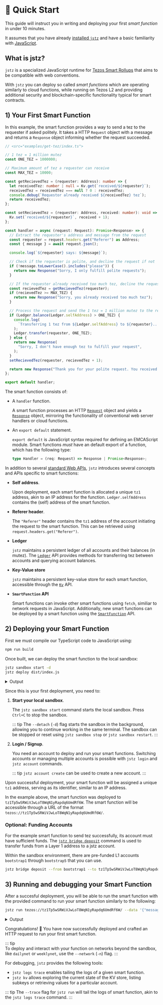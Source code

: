 # 🚀 Quick Start

This guide will instruct you in writing and deploying your first _smart function_ in under 10 minutes.

It assumes that you have already [installed `jstz`](installation.md) and have a basic familiarity with [JavaScript](https://www.youtube.com/watch?v=lkIFF4maKMU).

## What is jstz?

`jstz` is a specialized JavaScript runtime for [Tezos Smart Rollups](https://docs.tezos.com/architecture/smart-rollups) that aims to be compatible with web conventions.

With `jstz` you can deploy so called _smart functions_ which are operating similarly to cloud functions, while running on Tezos L2 and
providing additional security and blockchain-specific functionality typical for smart contracts.

## 1) Your First Smart Function

In this example, the smart function provides a way to send a tez to the requester if asked politely.
It takes a HTTP `Request` object with a message and returns a `Response` object informing whether the request succeeded.

```typescript
// <src="examples/get-tez/index.ts">

// 1 tez = 1 million mutez
const ONE_TEZ = 1000000;

// Maximum amount of tez a requester can receive
const MAX_TEZ = 10000;

const getRecievedTez = (requester: Address): number => {
  let receivedTez: number | null = Kv.get(`received/${requester}`);
  receivedTez = receivedTez === null ? 0 : receivedTez;
  console.debug(`Requestor already received ${receivedTez} tez`);
  return receivedTez;
};

const setRecievedTez = (requester: Address, received: number): void => {
  Kv.set(`received/${requester}`, received + 1);
};

const handler = async (request: Request): Promise<Response> => {
  // Extract the requester's address and message from the request
  const requester = request.headers.get("Referer") as Address;
  const { message } = await request.json();

  console.log(`${requester} says: ${message}`);

  // Check if the requester is polite, and decline the request if not
  if (!message.toLowerCase().includes("please")) {
    return new Response("Sorry, I only fulfill polite requests");
  }

  // If the requester already received too much tez, decline the request
  const recievedTez = getRecievedTez(requester);
  if (recievedTez >= MAX_TEZ) {
    return new Response("Sorry, you already received too much tez");
  }

  // Process the request and send the 1 tez = 1 million mutez to the requester if you can
  if (Ledger.balance(Ledger.selfAddress) > ONE_TEZ) {
    console.log(
      `Transferring 1 tez from ${Ledger.selfAddress} to ${requester}...`,
    );
    Ledger.transfer(requester, ONE_TEZ);
  } else {
    return new Response(
      "Sorry, I don't have enough tez to fulfill your request",
    );
  }
  setRecievedTez(requester, recievedTez + 1);

  return new Response("Thank you for your polite request. You received 1 tez!");
};

export default handler;
```

The smart function consists of:

- A `handler` function.

  A smart function processes an HTTP [`Request`]() object and yields a [`Response`]() object, mirroring the functionality of conventional
  web server handlers or cloud functions.

- An `export default` statement.

  `export default` is JavaScript syntax required for defining an EMCAScript module.
  Smart functions _must_ have an default export of a function, which has the following type:

  ```typescript
  type Handler = (req: Request) => Response | Promise<Response>;
  ```

In addition to several [standard Web APIs](./api/index.md#web-platform-apis), `jstz` introduces several concepts and APIs specific to smart functions:

- **Self address**.

  Upon deployment, each smart function is allocated a unique `tz1` address, akin to an IP address for the function.
  `Ledger.selfAddress` contains the (self) address of the smart function.

- **Referer header**.

  The `"Referer"` header contains the `tz1` address of the account initiating the request to the smart function.
  This can be retrieved using `request.headers.get("Referer")`.

- **Ledger**

  `jstz` maintains a persistent ledger of all accounts and their balances (in mutez).
  The [`Ledger`](./api/ledger.md) API provides methods for transferring tez between accounts and querying account balances.

- **Key-Value store**

  `jstz` maintains a persistent key-value store for each smart function, accessible through the [`Kv`](./api/kv.md) API.

- **`SmartFunction` API**

  Smart functions can invoke other smart functions using `fetch`, similiar to network requests in JavaScript.
  Additionally, new smart functions can be deployed by a smart function using the [`SmartFunction`](./api/smart_function.md) API.

## 2) Deploying your Smart Function

First we must compile our TypeScript code to JavaScript using:

```sh
npm run build
```

Once built, we can deploy the smart function to the local sandbox:

```sh
jstz sandbox start -d
jstz deploy dist/index.js
```

<details>
<summary>Output</summary>
<pre style="border: 1px solid #ccc; padding: 10px; border-radius: 4px; overflow-x: auto;">
<code style="color: #FFF;">$ jstz sandbox start --detach
Sandbox pid: 2132. Use `jstz sandbox stop` to stop the sandbox background process.
Use `jstz sandbox restart --detach` to start from a clear sandbox state.

$ jstz deploy dist/index.js
You are not logged in. Please type the account name that you want to log into or create as new: alan
Logged in to account alan with address tz1N8BsvfrSjGdomFi5V9RwwYLasgD8s4pxF

Smart function deployed by alan at address: tz1Tp5wSRWiVJwLoT8WqN1yRapdq6UmdRf6W
Run with `jstz run tezos://tz1Tp5wSRWiVJwLoT8WqN1yRapdq6UmdRf6W/ --data <args> --trace`

</code>
</pre>
</details>

Since this is your first deployment, you need to:

1. **Start your local sandbox**.

   The `jstz sandbox start` command starts the local sandbox. Press `Ctrl+C` to stop the sandbox.

   ::: tip
   The `--detach` (`-d`) flag starts the sandbox in the background, allowing you to continue working in the same terminal.
   The sandbox can be stopped or reset using `jstz sandbox stop` or `jstz sandbox restart`.
   :::

2. **Login / Signup**.

   You need an account to deploy and run your smart functions.
   Switching accounts or managing multiple accounts is possible with `jstz login` and `jstz account` commands.

   ::: tip
   `jstz account create` can be used to create a new account.
   :::

Upon successful deployment, your smart function will be assigned a unique `tz1` address, serving as its identifier, similar to an IP address.

In the example above, the smart function was deployed to `tz1Tp5wSRWiVJwLoT8WqN1yRapdq6UmdRf6W`. The smart function will be accessible through a URL of the format `tezos://tz1Tp5wSRWiVJwLoT8WqN1yRapdq6UmdRf6W/`.

### Optional: Funding Accounts

For the example smart function to send tez successfully, its account must have sufficient funds.
The [`jstz bridge deposit`](bridge.md) command is used to transfer funds from a Layer 1 address to a jstz account.

Within the sandbox environment, there are pre-funded L1 accounts `bootstrap1` through `bootstrap5` that you can use.

```sh
jstz bridge deposit --from bootstrap1 --to tz1Tp5wSRWiVJwLoT8WqN1yRapdq6UmdRf6W --amount 10000000
```

## 3) Running and debugging your Smart Function

After a succesful deployment, you will be able to run the smart function with the provided command to run your smart function similarly to the following:

```sh
jstz run tezos://tz1Tp5wSRWiVJwLoT8WqN1yRapdq6UmdRf6W/ --data '{"message":"Please, give me some tez."}
```

<details>
<summary>
Output
</summary>
<pre style="border: 1px solid #ccc; padding: 10px; border-radius: 4px; overflow-x: auto;">
<code style="color: #FFF;">$jstz run tezos://tz1Tp5wSRWiVJwLoT8WqN1yRapdq6UmdRf6W/ --data '{"message":"Please, give me some tez."}'
▐ Running function at tezos://tz1Tp5wSRWiVJwLoT8WqN1yRapdq6UmdRf6W/ 
Status code: 200 OK
Headers: {"content-type": "text/plain;charset=UTF-8"}
Body: Thank you for your polite request. You received 1 tez!
</code></pre>
</details>

Congratulations! 🎉 You have now successfully deployed and crafted an HTTP request to run your first smart function.

::: tip  
To deploy and interact with your function on networks beyond the sandbox, like `dailynet` or `weeklynet`, use the `--network` (`-n`) flag.
:::

For debugging, `jstz` provides the following tools:

- `jstz logs trace` enables tailing the logs of a given smart function.
- `jstz kv` allows exploring the current state of the KV store, listing subkeys or retrieving values for a particular account.

::: tip
The `--trace` flag for `jstz run` will tail the logs of smart function, akin to the `jstz logs trace` command.
:::
